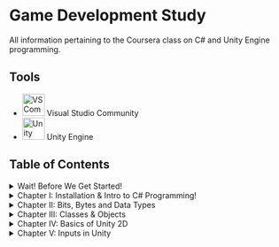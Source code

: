 # Game Development Study
All information pertaining to the Coursera class on C# and Unity Engine programming.

## Tools
- <img src="images/vscommunitylogo.jpg" alt="VS Community Logo" width=40/> Visual Studio Community
- <img src="images/unitylogo.png" alt="Unity Logo" width=40/> Unity Engine


## Table of Contents
<details>
<summary> Wait! Before We Get Started! </summary>

* [Overview](Course1/Day-0/index.md)
* [Git](Course1/Day-0/Git/notes.md)
* [Markdown](Course1/Day-0/Markdown/notes.md)
* [Powershell](Course1/Day-0/Powershell/notes.md)

</details>

<details>
<summary> Chapter I: Installation & Intro to C# Programming!</summary>

* [Overview](Course1/Day-1-Week-1/index.md)
* [Installation Process](Course1/Day-1-Week-1/Installation/notes.md)
* ["Hello, World!" in C#](Course1/Day-1-Week-1/Exercise1/notes.md)
* [Layout of the Unity Console](Course1/Day-1-Week-1/UnityConsole/notes.md)
* [First Unity Script & Code](Course1/Day-1-Week-1/FirstUnity/notes.md)

</details>

<details>
<summary> Chapter II: Bits, Bytes and Data Types </summary>

* [Overview](Course1/AnIntroduction/index.md)
* [Bits and Bytes](Course1/AnIntroduction/Binary/notes.md)
* [Data Types, Variables, & Constants](Course1/AnIntroduction/DaTyVarCon/notes.md)
* [Integer Data Types](Course1/AnIntroduction/IntDataTypes/notes.md)
* [Floating Point Data Types](Course1/AnIntroduction/FloatPoint/notes.md)
* [Reading Documentation](Course1/AnIntroduction/ReadingDocs/notes.md)

</details>

<details>
<summary> Chapter III: Classes & Objects </summary>

* [Overview](Course1/ClassesObjects/index.md)
* [Introduction to Classes & Object](Course1/ClassesObjects/IntroClassObj/notes.md)
* [Constructor & Instantiation](Course1/ClassesObjects/Constructor/notes.md)
* [Properties](Course1/ClassesObjects/Properties/notes.md)
* [Methods](Course1/ClassesObjects/Methods/notes.md)
* [Classes & Objects in Unity](Course1/ClassesObjects/UnityClassObj/notes.md)

</details>

<details>
<summary> Chapter IV: Basics of Unity 2D </summary>

* [Overview](Course1/Unity2D/index.md)
* [The Unity Editor](Course1/Unity2D/UnityEditor/notes.md)
* [Sprites, Game Objects, & Components](Course1/Unity2D/SpritesGamObjComp/notes.md)
* [Debugging a Unity Script](Course1/Unity2D/DebugScript/notes.md)
* [Let's Get Physical: 2D Physics](Course1/Unity2D/PhysicsOf2D/notes.md)
* [Colliders & Physics Materials](Course1/Unity2D/CollidersPhys/notes.md)
* [Prefabs](Course1/Unity2D/Prefabs/notes.md)
* [Practice with 2D Unity](Course1/Unity2D/Exercises/notes.md)

</details>

<details>
<summary> Chapter V: Inputs in Unity </summary>

* [Overview](Course1/UnityInputs/index.md)
* [Intro to Inputs: Mouse Location Processing](Course1/UnityInputs/MouseLocationProc/notes.md)
* [Clash of the Clamps](Course1/UnityInputs/Clampdown/notes.md)
* [Pushing Buttons... with a Mouse!](Course1/UnityInputs/MouseButtonProc/notes.md)
* [The Input Manager](Course1/UnityInputs/InputManager/notes.md)
* [Pushing More Buttons...](Course1/UnityInputs/MouseButtonRevisit/notes.md)
* [Stop the Madness](Course1/UnityInputs/StopTheMadness/notes.md)
* [The Keys to Input: Keyboard Processing](Course1/UnityInputs/KeyboardProc/notes.md)
* [Controlling the Hero: Gamepad Processing](Course1/UnityInputs/GamepadProc/notes.md)
* [Unity Input Practice Problems](Course1/UnityInputs/Exercises/notes.md)

</details>